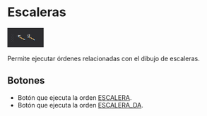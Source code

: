 # Escaleras

![Barra de herramientas Escaleras](../../../.gitbook/assets/escaleras.png)

Permite ejecutar órdenes relacionadas con el dibujo de escaleras.

## Botones

* Botón que ejecuta la orden [ESCALERA](/digi3d-net/referencia/ventana-de-dibujo/ordenes/e/escalera.md).
* Botón que ejecuta la orden [ESCALERA_DA](../ventana-de-dibujo/ordenes/e/escalera-da.md).
